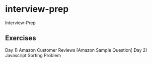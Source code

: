 # interview-prep
Interview-Prep

## Exercises
Day 1) Amazon Customer Reviews [Amazon Sample Question]
Day 2) Javascript Sorting Problem
